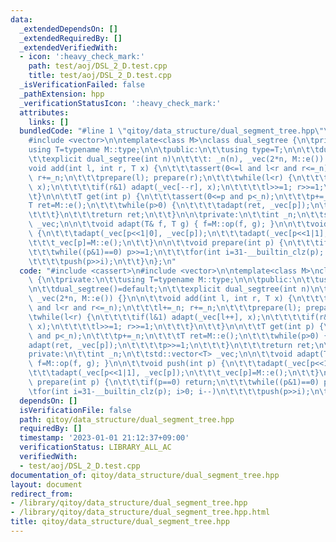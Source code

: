 ```yaml
---
data:
  _extendedDependsOn: []
  _extendedRequiredBy: []
  _extendedVerifiedWith:
  - icon: ':heavy_check_mark:'
    path: test/aoj/DSL_2_D.test.cpp
    title: test/aoj/DSL_2_D.test.cpp
  _isVerificationFailed: false
  _pathExtension: hpp
  _verificationStatusIcon: ':heavy_check_mark:'
  attributes:
    links: []
  bundledCode: "#line 1 \"qitoy/data_structure/dual_segment_tree.hpp\"\n#include <cassert>\n\
    #include <vector>\n\ntemplate<class M>\nclass dual_segtree {\n\tprivate:\n\t\t\
    using T=typename M::type;\n\n\tpublic:\n\t\tusing type=T;\n\n\t\tdual_segtree()=default;\n\
    \t\texplicit dual_segtree(int n)\n\t\t\t: _n(n), _vec(2*n, M::e()) {}\n\n\t\t\
    void add(int l, int r, T x) {\n\t\t\tassert(0<=l and l<r and r<=_n);\n\t\t\tl+=_n;\
    \ r+=_n;\n\t\t\tprepare(l); prepare(r);\n\t\t\twhile(l<r) {\n\t\t\t\tif(l&1) adapt(_vec[l++],\
    \ x);\n\t\t\t\tif(r&1) adapt(_vec[--r], x);\n\t\t\t\tl>>=1; r>>=1;\n\t\t\t}\n\t\
    \t}\n\n\t\tT get(int p) {\n\t\t\tassert(0<=p and p<_n);\n\t\t\tp+=_n;\n\t\t\t\
    T ret=M::e();\n\t\t\twhile(p>0) {\n\t\t\t\tadapt(ret, _vec[p]);\n\t\t\t\tp>>=1;\n\
    \t\t\t}\n\t\t\treturn ret;\n\t\t}\n\n\tprivate:\n\t\tint _n;\n\t\tstd::vector<T>\
    \ _vec;\n\n\t\tvoid adapt(T& f, T g) { f=M::op(f, g); }\n\n\t\tvoid push(int p)\
    \ {\n\t\t\tadapt(_vec[p<<1|0], _vec[p]);\n\t\t\tadapt(_vec[p<<1|1], _vec[p]);\n\
    \t\t\t_vec[p]=M::e();\n\t\t}\n\n\t\tvoid prepare(int p) {\n\t\t\tif(p==0) return;\n\
    \t\t\twhile((p&1)==0) p>>=1;\n\t\t\tfor(int i=31-__builtin_clz(p); i>0; i--)\n\
    \t\t\t\tpush(p>>i);\n\t\t}\n};\n"
  code: "#include <cassert>\n#include <vector>\n\ntemplate<class M>\nclass dual_segtree\
    \ {\n\tprivate:\n\t\tusing T=typename M::type;\n\n\tpublic:\n\t\tusing type=T;\n\
    \n\t\tdual_segtree()=default;\n\t\texplicit dual_segtree(int n)\n\t\t\t: _n(n),\
    \ _vec(2*n, M::e()) {}\n\n\t\tvoid add(int l, int r, T x) {\n\t\t\tassert(0<=l\
    \ and l<r and r<=_n);\n\t\t\tl+=_n; r+=_n;\n\t\t\tprepare(l); prepare(r);\n\t\t\
    \twhile(l<r) {\n\t\t\t\tif(l&1) adapt(_vec[l++], x);\n\t\t\t\tif(r&1) adapt(_vec[--r],\
    \ x);\n\t\t\t\tl>>=1; r>>=1;\n\t\t\t}\n\t\t}\n\n\t\tT get(int p) {\n\t\t\tassert(0<=p\
    \ and p<_n);\n\t\t\tp+=_n;\n\t\t\tT ret=M::e();\n\t\t\twhile(p>0) {\n\t\t\t\t\
    adapt(ret, _vec[p]);\n\t\t\t\tp>>=1;\n\t\t\t}\n\t\t\treturn ret;\n\t\t}\n\n\t\
    private:\n\t\tint _n;\n\t\tstd::vector<T> _vec;\n\n\t\tvoid adapt(T& f, T g) {\
    \ f=M::op(f, g); }\n\n\t\tvoid push(int p) {\n\t\t\tadapt(_vec[p<<1|0], _vec[p]);\n\
    \t\t\tadapt(_vec[p<<1|1], _vec[p]);\n\t\t\t_vec[p]=M::e();\n\t\t}\n\n\t\tvoid\
    \ prepare(int p) {\n\t\t\tif(p==0) return;\n\t\t\twhile((p&1)==0) p>>=1;\n\t\t\
    \tfor(int i=31-__builtin_clz(p); i>0; i--)\n\t\t\t\tpush(p>>i);\n\t\t}\n};\n"
  dependsOn: []
  isVerificationFile: false
  path: qitoy/data_structure/dual_segment_tree.hpp
  requiredBy: []
  timestamp: '2023-01-01 21:12:37+09:00'
  verificationStatus: LIBRARY_ALL_AC
  verifiedWith:
  - test/aoj/DSL_2_D.test.cpp
documentation_of: qitoy/data_structure/dual_segment_tree.hpp
layout: document
redirect_from:
- /library/qitoy/data_structure/dual_segment_tree.hpp
- /library/qitoy/data_structure/dual_segment_tree.hpp.html
title: qitoy/data_structure/dual_segment_tree.hpp
---
```

